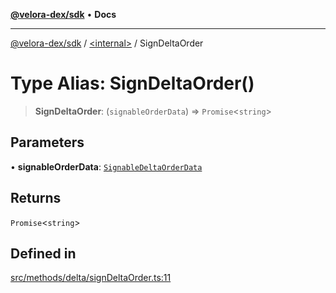 [**@velora-dex/sdk**](../../README.md) • **Docs**

***

[@velora-dex/sdk](../../globals.md) / [\<internal\>](../README.md) / SignDeltaOrder

# Type Alias: SignDeltaOrder()

> **SignDeltaOrder**: (`signableOrderData`) => `Promise`\<`string`\>

## Parameters

• **signableOrderData**: [`SignableDeltaOrderData`](../../type-aliases/SignableDeltaOrderData.md)

## Returns

`Promise`\<`string`\>

## Defined in

[src/methods/delta/signDeltaOrder.ts:11](https://github.com/VeloraDEX/sdk/blob/feat/extend_delta_orders_filtering/src/methods/delta/signDeltaOrder.ts#L11)
